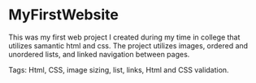 # MyFirstWebsite

<p>This was my first web project I created during my time in college that utilizes samantic html and css.  The project utilizes images, ordered and unordered lists, and linked navigation between pages.</p>  
<p>Tags: Html, CSS, image sizing, list, links, Html and CSS validation.</p>